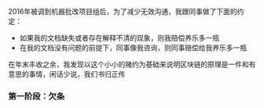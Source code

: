 2016年被调到机器批改项目组后，为了减少无效沟通，我跟同事做了下面的约定：

* 如果我的文档缺失或者存在解释不清的现象，则我赔偿养乐多一瓶
* 在我的文档没有问题的前提下，同事像我咨询，则同事赔偿给我养乐多一瓶

在年末丰收之余，我发现以这个小小的赌约为基础来说明区块链的原理是一件和有意思的事情，闲话少说，我们书归正传

### 第一阶段：欠条

